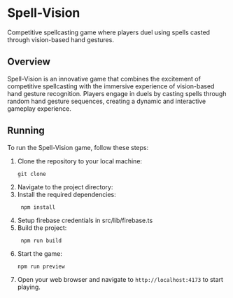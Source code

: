 # Spell-Vision

Competitive spellcasting game where players duel using spells casted through vision-based hand gestures.

## Overview
Spell-Vision is an innovative game that combines the excitement of competitive spellcasting with the 
immersive experience of vision-based hand gesture recognition. Players engage in duels by casting spells 
through random hand gesture sequences, creating a dynamic and interactive gameplay experience.

## Running
To run the Spell-Vision game, follow these steps:
1. Clone the repository to your local machine:
   ```
   git clone
    ```
2. Navigate to the project directory:
3. Install the required dependencies:
   ```
    npm install
    ```
4. Setup firebase credentials in src/lib/firebase.ts
5. Build the project:
   ```
    npm run build
    ```
6. Start the game:
    ```
    npm run preview
    ```
7. Open your web browser and navigate to `http://localhost:4173` to start playing.